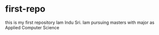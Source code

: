 # first-repo
this is my first repository
Iam Indu Sri.
Iam pursuing masters with major as Applied Computer Science
